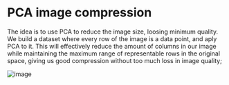 # PCA image compression

The idea is to use PCA to reduce the image size, loosing minimum quality. We build a dataset where every row of the image is a data point, and aply PCA to it. This will effectively reduce the amount of columns in our image while maintaining the maximum range of representable rows in the original space, giving us good compression without too much loss in image quality;

![image](https://github.com/joaovmeyer/PCA-image-compression/assets/144701021/dfb65a0c-115b-401c-9a50-3032caa56fdd)
